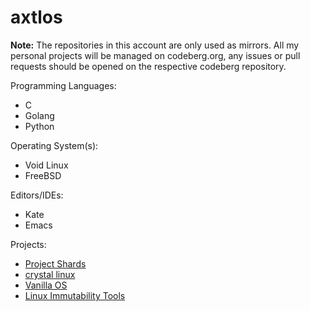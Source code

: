 # axtlos

**Note:** The repositories in this account are only used as mirrors. All my personal projects will be managed on codeberg.org, any issues or pull requests should be opened on the respective codeberg repository.

Programming Languages:
- C
- Golang
- Python

Operating System(s):
- Void Linux
- FreeBSD

Editors/IDEs:
- Kate
- Emacs

Projects:
  - [Project Shards](https://codeberg.org/project-shards/project-shards)
  - [crystal linux](https://getcryst.al)
  - [Vanilla OS](https://vanillaos.org/)
  - [Linux Immutability Tools](https://github.com/linux-immutability-tools)
  
